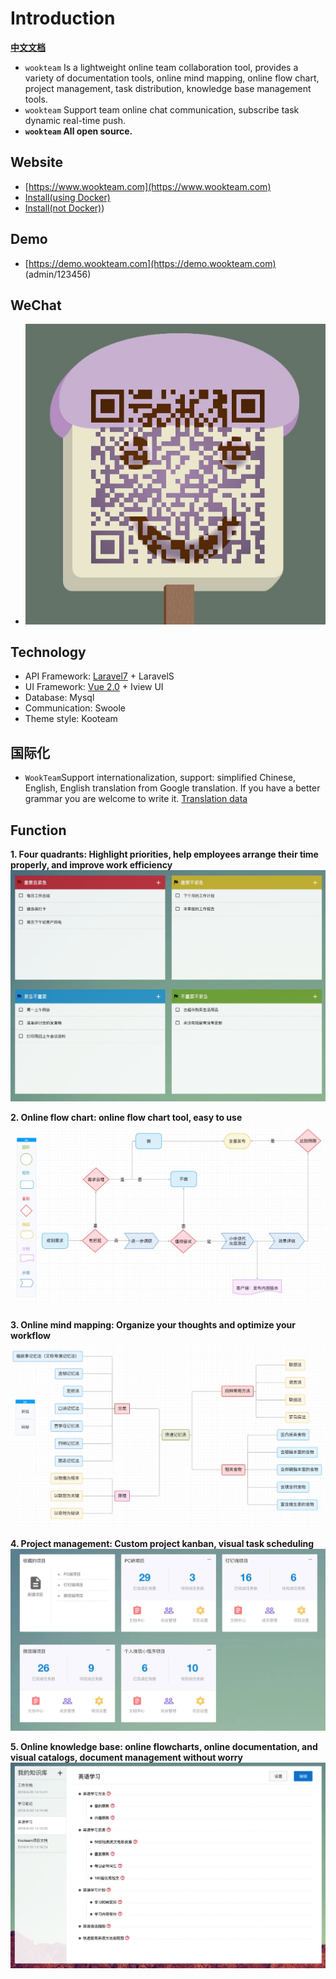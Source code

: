 # Introduction

**[中文文档](./README.md)**

- `wookteam` Is a lightweight online team collaboration tool, provides a variety of documentation tools, online mind mapping, online flow chart, project management, task distribution, knowledge base management tools.
- `wookteam` Support team online chat communication, subscribe task dynamic real-time push.
- **`wookteam` All open source.**

## Website

- [https://www.wookteam.com](https://www.wookteam.com)
- [Install(using Docker)](./INSTALL-EN.md#Setup-using-Docker)
- [Install(not Docker)](./INSTALL-EN.md#Setup-if-youre-not-using-docker))

## Demo

- [https://demo.wookteam.com](https://demo.wookteam.com) (admin/123456)

## WeChat

- ![WeChat](./resources/assets/statics/other/wxqr.jpeg)

## Technology

- API Framework: [Laravel7](https://laravel.com/) + LaravelS
- UI Framework: [Vue 2.0](https://cn.vuejs.org/) + Iview UI
- Database: Mysql
- Communication: Swoole
- Theme style: Kooteam

## 国际化

- `WookTeam`Support internationalization, support: simplified Chinese, English, English translation from Google translation. If you have a better grammar you are welcome to write it. [Translation data](https://docs.google.com/spreadsheets/d/1m0de8-5vCwjKRwW_lsgzsi8wmOmQRl_bIMGN988Keak/edit?usp=sharing)

## Function

**1. Four quadrants: Highlight priorities, help employees arrange their time properly, and improve work efficiency**
![Four quadrants: Highlight priorities, help employees arrange their time properly, and improve work efficiency](./resources/assets/statics/images/index/todo.jpg)

**2. Online flow chart: online flow chart tool, easy to use**
![Online flow chart: online flow chart tool, easy to use](./resources/assets/statics/images/index/banner/1.jpg)

**3. Online mind mapping: Organize your thoughts and optimize your workflow**
![Online mind mapping: Organize your thoughts and optimize your workflow](./resources/assets/statics/images/index/banner/2.jpg)

**4. Project management: Custom project kanban, visual task scheduling**
![Project management: Custom project kanban, visual task scheduling](./resources/assets/statics/images/index/project.jpg)

**5. Online knowledge base: online flowcharts, online documentation, and visual catalogs, document management without worry**
![Online knowledge base: online flowcharts, online documentation, and visual catalogs, document management without worry](./resources/assets/statics/images/index/wiki.jpg)
